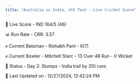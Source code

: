 ```yaml
---
title: "Australia vs India, 4th Test - Live Cricket Score"
---
```


🔴 Live Score - IND 164/5 (46)  

📊 Run Rate - CRR: 3.57  

✊ Current Batsman - Rishabh Pant - 6(7)  

✊ Current Bowler - Mitchell Starc - 13 Over 48 Run - 0 Wicket  

📑 Status - Day 2: Stumps - India trail by 310 runs

📝 Last Updated on : 12/27/2024, 12:42:24 PM  


